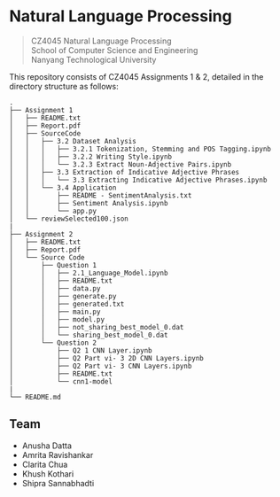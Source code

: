 # Natural Language Processing

> CZ4045 Natural Language Processing \
> School of Computer Science and Engineering \
> Nanyang Technological University

This repository consists of CZ4045 Assignments 1 & 2, detailed in the directory structure as follows:

```
.
├── Assignment 1
│   ├── README.txt
│   ├── Report.pdf
│   ├── SourceCode
│   │   ├── 3.2 Dataset Analysis
│   │   │   ├── 3.2.1 Tokenization, Stemming and POS Tagging.ipynb
│   │   │   ├── 3.2.2 Writing Style.ipynb
│   │   │   └── 3.2.3 Extract Noun-Adjective Pairs.ipynb
│   │   ├── 3.3 Extraction of Indicative Adjective Phrases
│   │   │   └── 3.3 Extracting Indicative Adjective Phrases.ipynb
│   │   └── 3.4 Application
│   │       ├── README - SentimentAnalysis.txt
│   │       ├── Sentiment Analysis.ipynb
│   │       └── app.py
│   └── reviewSelected100.json
|
├── Assignment 2
│   ├── README.txt
│   ├── Report.pdf
│   └── Source Code
│       ├── Question 1
│       │   ├── 2.1_Language_Model.ipynb
│       │   ├── README.txt
│       │   ├── data.py
│       │   ├── generate.py
│       │   ├── generated.txt
│       │   ├── main.py
│       │   ├── model.py
│       │   ├── not_sharing_best_model_0.dat
│       │   └── sharing_best_model_0.dat
│       └── Question 2
│           ├── Q2 1 CNN Layer.ipynb
│           ├── Q2 Part vi- 3 2D CNN Layers.ipynb
│           ├── Q2 Part vi- 3 CNN Layers.ipynb
│           ├── README.txt
│           └── cnn1-model
|
└── README.md
```

## Team 
* Anusha Datta
* Amrita Ravishankar
* Clarita Chua
* Khush Kothari
* Shipra Sannabhadti
